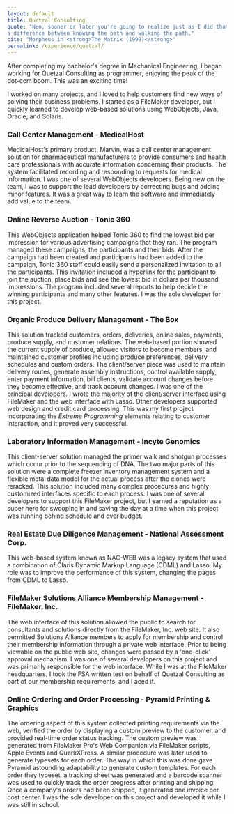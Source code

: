 ```yaml
---
layout: default
title: Quetzal Consulting
quote: "Neo, sooner or later you're going to realize just as I did that there's
a difference between knowing the path and walking the path."
cite: "Morpheus in <strong>The Matrix (1999)</strong>"
permalink: /experience/quetzal/
---
```


<p class="lead" markdown="1">After completing my bachelor's degree in Mechanical
Engineering, I began working for Quetzal Consulting as programmer, enjoying the
peak of the dot-com boom. This was an exciting time!</p>

I worked on many projects, and I loved to help customers find new ways of
solving their business problems.  I started as a FileMaker developer, but I
quickly learned to develop web-based solutions using WebObjects, Java, Oracle,
and Solaris.

### Call Center Management - MedicalHost

MedicalHost's primary product, Marvin, was a call center management solution for
pharmaceutical manufacturers to provide consumers and health care professionals
with accurate information concerning their products.  The system facilitated
recording and responding to requests for medical information.  I was one of
several WebObjects developers.  Being new on the team, I was to support the lead
developers by correcting bugs and adding minor features.  It was a great way to
learn the software and immediately add value to the team.

### Online Reverse Auction - Tonic 360

This WebObjects application helped Tonic 360 to find the lowest bid per
impression for various advertising campaigns that they ran.  The program managed
these campaigns, the participants and their bids.  After the campaign had been
created and participants had been added to the campaign, Tonic 360 staff could
easily send a personalized invitation to all the participants.  This invitation
included a hyperlink for the participant to join the auction, place bids and see
the lowest bid in dollars per thousand impressions.  The program included
several reports to help decide the winning participants and many other features.
I was the sole developer for this project.

### Organic Produce Delivery Management - The Box

This solution tracked customers, orders, deliveries, online sales, payments,
produce supply, and customer relations.  The web-based portion showed the
current supply of produce, allowed visitors to become members, and maintained
customer profiles including produce preferences, delivery schedules and custom
orders.  The client/server piece was used to maintain delivery routes, generate
assembly instructions, control available supply, enter payment information, bill
clients, validate account changes before they become effective, and track
account changes.  I was one of the principal developers.  I wrote the majority
of the client/server interface using FileMaker and the web interface with Lasso.
Other developers supported web design and credit card processing.  This was my
first project incorporating the *Extreme Programming* elements relating to
customer interaction, and it proved very successful.

### Laboratory Information Management - Incyte Genomics

This client-server solution managed the primer walk and shotgun processes which
occur prior to the sequencing of DNA.  The two major parts of this solution were
a complete freezer inventory management system and a flexible meta-data model
for the actual process after the clones were reracked.  This solution included
many complex procedures and highly customized interfaces specific to each
process.  I was one of several developers to support this FileMaker project, but
I earned a reputation as a super hero for swooping in and saving the day at a
time when this project was running behind schedule and over budget.

### Real Estate Due Diligence Management - National Assessment Corp.

This web-based system known as NAC-WEB was a legacy system that used a
combination of Claris Dynamic Markup Language (CDML) and Lasso.  My role was to
improve the performance of this system, changing the pages from CDML to Lasso.

### FileMaker Solutions Alliance Membership Management - FileMaker, Inc.

The web interface of this solution allowed the public to search for consultants
and solutions directly from the FileMaker, Inc. web site.  It also permitted
Solutions Alliance members to apply for membership and control their membership
information through a private web interface.  Prior to being viewable on the
public web site, changes were passed by a 'one-click' approval mechanism.  I was
one of several developers on this project and was primarily responsible for the
web interface.  While I was at the FileMaker headquarters, I took the FSA
written test on behalf of Quetzal Consulting as part of our membership
requirements, and I aced it.

### Online Ordering and Order Processing - Pyramid Printing & Graphics

The ordering aspect of this system collected printing requirements via the web,
verified the order by displaying a custom preview to the customer, and provided
real-time order status tracking.  The custom preview was generated from
FileMaker Pro's Web Companion via FileMaker scripts, Apple Events and
QuarkXPress.  A similar procedure was later used to generate typesets for each
order.  The way in which this was done gave Pyramid astounding adaptability to
generate custom templates.  For each order they typeset, a tracking sheet was
generated and a barcode scanner was used to quickly track the order progress
after printing and shipping.  Once a company's orders had been shipped, it
generated one invoice per cost center.  I was the sole developer on this project
and developed it while I was still in school.
